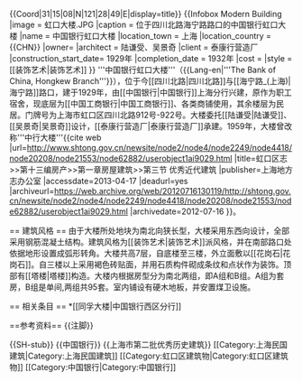 {{Coord|31|15|08|N|121|28|49|E|display=title}}
{{Infobox Modern Building
|image             = 虹口大楼.JPG
|caption           = 位于四川北路海宁路路口的中国银行虹口大楼
|name              = 中国银行虹口大楼
|location_town     = 上海
|location_country  = {{CHN}}
|owner= 
|architect         = 陆谦受、吴景奇
|client            = 泰康行营造厂
|construction_start_date= 1929年
|completion_date   = 1932年
|cost              = 
|style             = [[装饰艺术|装饰艺术]]
}}
'''中国银行虹口大楼'''（{{Lang-en|'''The Bank of China, Hongkew Branch'''}}），位于今[[四川北路|四川北路]]与[[海宁路_(上海)|海宁路]]路口，建于1929年，由[[中国银行|中国银行]]上海分行兴建，原作为职工宿舍，现底层为[[中国工商银行|中国工商银行]]、各类商铺使用，其余楼层为民居。门牌号为上海市虹口区四川北路912号-922号。大楼委托[[陆谦受|陆谦受]]、[[吴景奇|吴景奇]]设计，[[泰康行营造厂|泰康行营造厂]]承建。1959年，大楼曾改称'''中行大楼'''<ref>{{cite web |url=http://www.shtong.gov.cn/newsite/node2/node4/node2249/node4418/node20208/node21553/node62882/userobject1ai9029.html |title=虹口区志>>第十三编房产>>第一章房屋建筑>>第三节 优秀近代建筑 |publisher=上海地方志办公室 |accessdate=2013-04-17 |deadurl=yes |archiveurl=https://web.archive.org/web/20120716130119/http://shtong.gov.cn/newsite/node2/node4/node2249/node4418/node20208/node21553/node62882/userobject1ai9029.html |archivedate=2012-07-16 }}</ref>。

== 建筑风格 ==
由于大楼所处地块为南北向狭长型，大楼采用东西向设计，全部采用钢筋混凝土结构。建筑风格为[[装饰艺术|装饰艺术]]派风格，并在南部路口处依据地形设置成弧形转角。大楼共高7层，自底楼至三楼，外立面敷以[[花岗石|花岗石]]。自三楼以上采用褐色砖贴面，并用石质构件砌成条纹和点状作为装饰。顶部有[[塔楼|塔楼]]构造。大楼内根据房型分为南北两组，即A组和B组。A组为套房，B组是单间,两组共95套。室内铺设有硬木地板，并安置煤卫设施。

== 相关条目 ==
*[[同孚大楼|中国银行西区分行]]

==参考资料==
{{注脚}}

{{SH-stub}}
{{中国银行}}
{{上海市第二批优秀历史建筑}}
[[Category:上海民国建筑|Category:上海民国建筑]]
[[Category:虹口区建筑物|Category:虹口区建筑物]]
[[Category:中国银行|Category:中国银行]]
